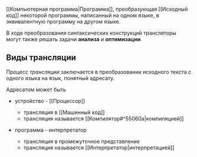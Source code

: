 [[Компьютерная программа|Программа]], преобразующая [[Исходный код]] некоторой программы, написанный на одном языке, в эквивалентную программу на другом языке. 

В ходе преобразования синтаксических конструкций трансляторы могут также решать задачи **анализа** и **оптимизации**.

## Виды трансляции

Процесс *трансляции* заключается в преобразовании исходного текста с одного языка на язык, понятный адресату.

Адресатом может быть

- устройство - [[Процессор]]
	
	- трансляция в [[Машинный код]]
	- трансляция называется [[Компилятор#^55060a|компиляцией]]
	
- программа - интерпретатор
	
	- трансляция в промежуточное представление
	- трансляция называется [[Интерпретатор|интерпретацией]]
	


